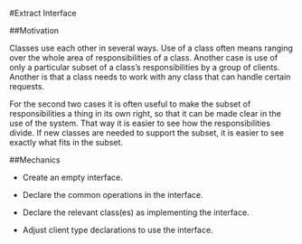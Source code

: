 #Extract Interface

##Motivation

Classes use each other in several ways. Use of a class often means ranging over the whole area of responsibilities of a class. Another case is use of only a particular subset of a class’s responsibilities by a group of clients. Another is that a class needs to work with any class that can handle certain requests.

For the second two cases it is often useful to make the subset of responsibilities a thing in its own right, so that it can be made clear in the use of the system. That way it is easier to see how the responsibilities divide. If new classes are needed to support the subset, it is easier to see exactly what fits in the subset.

##Mechanics

* Create an empty interface.

* Declare the common operations in the interface.

* Declare the relevant class(es) as implementing the interface.

* Adjust client type declarations to use the interface.
